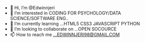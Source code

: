 - 👋 Hi, I’m @Edwinnjeri
- 👀 I’m interested in CODING FOR PSYCHOLOGY/DATA SCIENCE/SOFTWARE ENG..
- 🌱 I’m currently learning ...HTML5 CSS3 JAVASCRIPT PYTHON
- 💞️ I’m looking to collaborate on ...OPEN SOCOURCE
- 📫 How to reach me ...EDWINNJERI98@GMAIL.COM

<!---
Edwinnjeri/Edwinnjeri is a ✨ special ✨ repository because its `README.md` (this file) appears on your GitHub profile.
You can click the Preview link to take a look at your changes.
--->
